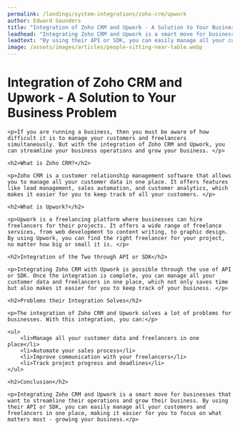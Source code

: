 ```yaml
---
permalink: /landings/system-integrations/zoho-crm/upwork
author: Edward Saunders
title: "Integration of Zoho CRM and Upwork - A Solution to Your Business Problem"
leadhead: "Integrating Zoho CRM and Upwork is a smart move for businesses that want to streamline their operations and grow their business"
leadtext: "By using their API or SDK, you can easily manage all your customers and freelancers in one place, making it easier for you to focus on what matters most - growing your business."
image: /assets/images/articles/people-sitting-near-table.webp
---
```

<div class="arttext">
	<h1>Integration of Zoho CRM and Upwork - A Solution to Your Business Problem</h1>

	<p>If you are running a business, then you must be aware of how difficult it is to manage your customers and freelancers simultaneously. But with the integration of Zoho CRM and Upwork, you can streamline your business operations and grow your business. </p>

	<h2>What is Zoho CRM?</h2>

	<p>Zoho CRM is a customer relationship management software that allows you to manage all your customer data in one place. It offers features like lead management, sales automation, and customer analytics, which makes it easier for you to keep track of all your customers. </p>

	<h2>What is Upwork?</h2>

	<p>Upwork is a freelancing platform where businesses can hire freelancers for their projects. It offers a wide range of freelance services, from web development to content writing, to graphic design. By using Upwork, you can find the right freelancer for your project, no matter how big or small it is. </p>

	<h2>Integration of the Two through API or SDK</h2>

	<p>Integrating Zoho CRM with Upwork is possible through the use of API or SDK. Once the integration is complete, you can manage all your customer data and freelancers in one place, which not only saves time but also makes it easier for you to keep track of your business. </p>

	<h2>Problems their Integration Solves</h2>

	<p>The integration of Zoho CRM and Upwork solves a lot of problems for businesses. With this integration, you can:</p>

	<ul>
		<li>Manage all your customer data and freelancers in one place</li>
		<li>Automate your sales process</li>
		<li>Improve communication with your freelancers</li>
		<li>Track project progress and deadlines</li>
	</ul>

	<h2>Conclusion</h2>

	<p>Integrating Zoho CRM and Upwork is a smart move for businesses that want to streamline their operations and grow their business. By using their API or SDK, you can easily manage all your customers and freelancers in one place, making it easier for you to focus on what matters most - growing your business.</p>

</div>